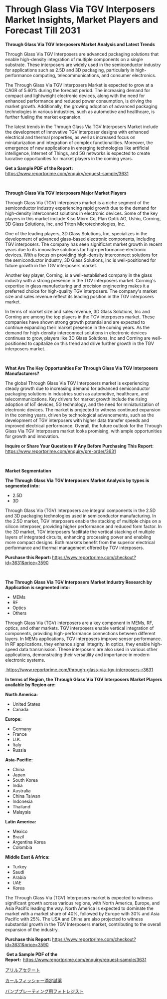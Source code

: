 <p><h1>Through Glass Via TGV Interposers Market Insights, Market Players and Forecast Till 2031</h1></p><p><strong>Through Glass Via TGV Interposers Market Analysis and Latest Trends</strong></p>
<p><p>Through Glass Via TGV Interposers are advanced packaging solutions that enable high-density integration of multiple components on a single substrate. These interposers are widely used in the semiconductor industry for applications such as 2.5D and 3D packaging, particularly in high-performance computing, telecommunications, and consumer electronics.</p><p>The Through Glass Via TGV Interposers Market is expected to grow at a CAGR of 5.60% during the forecast period. The increasing demand for compact and lightweight electronic devices, along with the need for enhanced performance and reduced power consumption, is driving the market growth. Additionally, the growing adoption of advanced packaging technologies in various industries, such as automotive and healthcare, is further fueling the market expansion.</p><p>The latest trends in the Through Glass Via TGV Interposers Market include the development of innovative TGV interposer designs with enhanced electrical and thermal properties, as well as increased focus on miniaturization and integration of complex functionalities. Moreover, the emergence of new applications in emerging technologies like artificial intelligence, Internet of Things, and 5G networks is expected to create lucrative opportunities for market players in the coming years.</p></p>
<p><strong>Get a Sample PDF of the Report:&nbsp;</strong> <a href="https://www.reportprime.com/enquiry/request-sample/3631">https://www.reportprime.com/enquiry/request-sample/3631</a></p>
<p>&nbsp;</p>
<p><strong>Through Glass Via TGV Interposers Major Market Players</strong></p>
<p><p>Through Glass Via (TGV) interposers market is a niche segment of the semiconductor industry experiencing rapid growth due to the demand for high-density interconnect solutions in electronic devices. Some of the key players in this market include Kiso Micro Co, Plan Optik AG, Ushio, Corning, 3D Glass Solutions, Inc, and Triton Microtechnologies, Inc.</p><p>One of the leading players, 3D Glass Solutions, Inc, specializes in the development of advanced glass-based electronic components, including TGV interposers. The company has seen significant market growth in recent years due to its innovative solutions for high-performance electronic devices. With a focus on providing high-density interconnect solutions for the semiconductor industry, 3D Glass Solutions, Inc is well-positioned for future growth in the TGV interposers market.</p><p>Another key player, Corning, is a well-established company in the glass industry with a strong presence in the TGV interposers market. Corning's expertise in glass manufacturing and precision engineering makes it a preferred choice for high-quality TGV interposers. The company's market size and sales revenue reflect its leading position in the TGV interposers market.</p><p>In terms of market size and sales revenue, 3D Glass Solutions, Inc and Corning are among the top players in the TGV interposers market. These companies have shown strong growth potential and are expected to continue expanding their market presence in the coming years. As the demand for high-density interconnect solutions in electronic devices continues to grow, players like 3D Glass Solutions, Inc and Corning are well-positioned to capitalize on this trend and drive further growth in the TGV interposers market.</p></p>
<p>&nbsp;</p>
<p><strong>What Are The Key Opportunities For Through Glass Via TGV Interposers Manufacturers?</strong></p>
<p><p>The global Through Glass Via TGV Interposers market is experiencing steady growth due to increasing demand for advanced semiconductor packaging solutions in industries such as automotive, healthcare, and telecommunications. Key drivers for market growth include the rising adoption of IoT devices, 5G technology, and the need for miniaturization of electronic devices. The market is projected to witness continued expansion in the coming years, driven by technological advancements, such as the development of TGV interposers with higher data transfer speeds and improved electrical performance. Overall, the future outlook for the Through Glass Via TGV Interposers market looks promising, with ample opportunities for growth and innovation.</p></p>
<p><strong>Inquire or Share Your Questions If Any Before Purchasing This Report:</strong> <a href="https://www.reportprime.com/enquiry/pre-order/3631">https://www.reportprime.com/enquiry/pre-order/3631</a></p>
<p>&nbsp;</p>
<p><strong>Market Segmentation</strong></p>
<p><strong>The Through Glass Via TGV Interposers Market Analysis by types is segmented into:</strong></p>
<p><ul><li>2.5D</li><li>3D</li></ul></p>
<p><p>Through Glass Via (TGV) Interposers are integral components in the 2.5D and 3D packaging technologies used in semiconductor manufacturing. In the 2.5D market, TGV interposers enable the stacking of multiple chips on a silicon interposer, providing higher performance and reduced form factor. In the 3D market, TGV interposers facilitate the vertical stacking of multiple layers of integrated circuits, enhancing processing power and enabling more compact designs. Both markets benefit from the superior electrical performance and thermal management offered by TGV interposers.</p></p>
<p><strong>Purchase this Report:&nbsp;</strong><a href="https://www.reportprime.com/checkout?id=3631&price=3590">https://www.reportprime.com/checkout?id=3631&price=3590</a></p>
<p>&nbsp;</p>
<p><strong>The Through Glass Via TGV Interposers Market Industry Research by Application is segmented into:</strong></p>
<p><ul><li>MEMs</li><li>RF</li><li>Optics</li><li>Others</li></ul></p>
<p><p>Through Glass Via (TGV) interposers are a key component in MEMs, RF, optics, and other markets. TGV interposers enable vertical integration of components, providing high-performance connections between different layers. In MEMs applications, TGV interposers improve sensor performance. In RF applications, they enhance signal integrity. In optics, they enable high-speed data transmission. These interposers are also used in various other applications, demonstrating their versatility and importance in modern electronic systems.</p></p>
<p><a href="https://www.reportprime.com/through-glass-via-tgv-interposers-r3631">&nbsp;https://www.reportprime.com/through-glass-via-tgv-interposers-r3631</a></p>
<p><strong>In terms of Region, the Through Glass Via TGV Interposers Market Players available by Region are:</strong></p>
<p>
    <p> <strong> North America: </strong>
        <ul>
            <li>United States</li>
            <li>Canada</li>
        </ul>
        </p> 
    <p> <strong> Europe: </strong>
        <ul>
            <li>Germany</li>
            <li>France</li>
            <li>U.K.</li>
            <li>Italy</li>
            <li>Russia</li>
        </ul>
        </p> 
    <p> <strong> Asia-Pacific: </strong>
        <ul>
            <li>China</li>
            <li>Japan</li>
            <li>South Korea</li>
            <li>India</li>
            <li>Australia</li>
            <li>China Taiwan</li>
            <li>Indonesia</li>
            <li>Thailand</li>
            <li>Malaysia</li>
        </ul>
        </p> 
    <p> <strong> Latin America: </strong>
        <ul>
            <li>Mexico</li>
            <li>Brazil</li>
            <li>Argentina Korea</li>
            <li>Colombia</li>
        </ul>
        </p> 
    <p> <strong> Middle East & Africa: </strong>
        <ul>
            <li>Turkey</li>
            <li>Saudi</li>
            <li>Arabia</li>
            <li>UAE</li>
            <li>Korea</li>
        </ul>
    </p>
    </p>
<p><p>The Through Glass Via (TGV) Interposers market is expected to witness significant growth across various regions, with North America, Europe, and Asia Pacific leading the way. North America is expected to dominate the market with a market share of 40%, followed by Europe with 30% and Asia Pacific with 25%. The USA and China are also projected to witness substantial growth in the TGV Interposers market, contributing to the overall expansion of the industry.</p></p>
<p><strong>Purchase this Report: </strong><a href="https://www.reportprime.com/checkout?id=3631&price=3590">https://www.reportprime.com/checkout?id=3631&price=3590</a></p>
<p>&nbsp;<strong>Get a Sample PDF of the Report:&nbsp;&nbsp;</strong><a href="https://www.reportprime.com/enquiry/request-sample/3631">https://www.reportprime.com/enquiry/request-sample/3631</a></p>
<p><strong></strong></p>
<p><p><a href="https://medium.com/@adaming121/%E3%82%A2%E3%83%AA%E3%83%AB%E3%82%A2%E3%82%BB%E3%83%86%E3%83%BC%E3%83%88%E5%B8%82%E5%A0%B4%E3%81%AF-%E5%B8%82%E5%A0%B4%E3%82%B7%E3%82%A7%E3%82%A2-%E5%B8%82%E5%A0%B4%E3%83%88%E3%83%AC%E3%83%B3%E3%83%89-%E5%B8%82%E5%A0%B4%E6%88%90%E9%95%B7%E3%81%AB%E9%96%A2%E3%81%99%E3%82%8B%E6%83%85%E5%A0%B1%E3%82%92%E6%8F%90%E4%BE%9B%E3%81%97%E3%81%BE%E3%81%99-c83d91e016b6">アリルアセテート</a></p><p><a href="https://medium.com/@attyourniture/karl-fischer-titration-reagent-%E5%B8%82%E5%A0%B4%E3%83%AC%E3%83%9D%E3%83%BC%E3%83%88%E3%81%AF%E3%81%93%E3%81%AE%E5%B8%82%E5%A0%B4%E3%81%AE%E6%9C%80%E6%96%B0%E3%81%AE%E3%83%88%E3%83%AC%E3%83%B3%E3%83%89%E3%81%A8%E6%88%90%E9%95%B7%E3%81%AE%E6%A9%9F%E4%BC%9A%E3%82%92%E6%98%8E%E3%82%89%E3%81%8B%E3%81%AB%E3%81%97%E3%81%A6%E3%81%84%E3%81%BE%E3%81%99-b18e6d8d6c7b">カールフィッシャー滴定試薬</a></p><p><a href="https://github.com/DanykaKilback/Market-Research-Report-List-1/blob/main/269916977808.md">バンププレーティング用フォトレジスト</a></p></p>